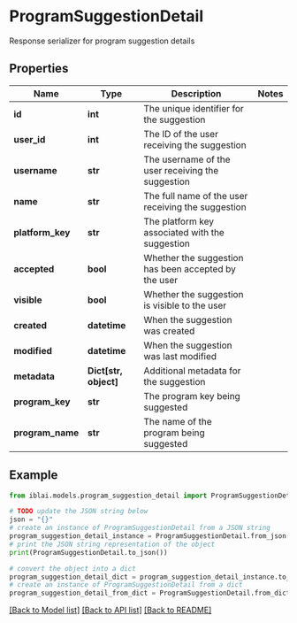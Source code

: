# ProgramSuggestionDetail

Response serializer for program suggestion details

## Properties

Name | Type | Description | Notes
------------ | ------------- | ------------- | -------------
**id** | **int** | The unique identifier for the suggestion | 
**user_id** | **int** | The ID of the user receiving the suggestion | 
**username** | **str** | The username of the user receiving the suggestion | 
**name** | **str** | The full name of the user receiving the suggestion | 
**platform_key** | **str** | The platform key associated with the suggestion | 
**accepted** | **bool** | Whether the suggestion has been accepted by the user | 
**visible** | **bool** | Whether the suggestion is visible to the user | 
**created** | **datetime** | When the suggestion was created | 
**modified** | **datetime** | When the suggestion was last modified | 
**metadata** | **Dict[str, object]** | Additional metadata for the suggestion | 
**program_key** | **str** | The program key being suggested | 
**program_name** | **str** | The name of the program being suggested | 

## Example

```python
from iblai.models.program_suggestion_detail import ProgramSuggestionDetail

# TODO update the JSON string below
json = "{}"
# create an instance of ProgramSuggestionDetail from a JSON string
program_suggestion_detail_instance = ProgramSuggestionDetail.from_json(json)
# print the JSON string representation of the object
print(ProgramSuggestionDetail.to_json())

# convert the object into a dict
program_suggestion_detail_dict = program_suggestion_detail_instance.to_dict()
# create an instance of ProgramSuggestionDetail from a dict
program_suggestion_detail_from_dict = ProgramSuggestionDetail.from_dict(program_suggestion_detail_dict)
```
[[Back to Model list]](../README.md#documentation-for-models) [[Back to API list]](../README.md#documentation-for-api-endpoints) [[Back to README]](../README.md)


